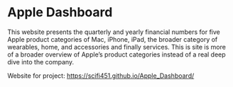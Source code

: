 # Apple Dashboard
   <p>This website presents the quarterly and yearly financial numbers for five Apple product categories of Mac, iPhone, iPad, the broader category of wearables, home, and accessories and finally services. This is site is more of a broader overview of Apple’s product categories instead of a real deep dive into the company.</p>
   
Website for project: https://scifi451.github.io/Apple_Dashboard/
